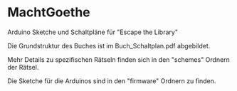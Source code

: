# MachtGoethe
Arduino Sketche und Schaltpläne für "Escape the Library"

Die Grundstruktur des Buches ist im Buch_Schaltplan.pdf abgebildet.

Mehr Details zu spezifischen Rätseln finden sich in den "schemes" Ordnern der Rätsel.

Die Sketche für die Arduinos sind in den "firmware" Ordnern zu finden.
